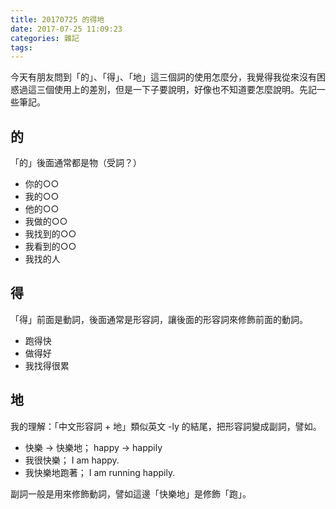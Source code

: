 ```yaml
---
title: 20170725 的得地
date: 2017-07-25 11:09:23
categories: 雜記
tags:
---
```


今天有朋友問到「的」、「得」、「地」這三個詞的使用怎麼分，我覺得我從來沒有困惑過這三個使用上的差別，但是一下子要說明，好像也不知道要怎麼說明。先記一些筆記。

## 的

「的」後面通常都是物（受詞？）

- 你的○○
- 我的○○
- 他的○○
- 我做的○○
- 我找到的○○
- 我看到的○○
- 我找的人


## 得

「得」前面是動詞，後面通常是形容詞，讓後面的形容詞來修飾前面的動詞。

- 跑得快
- 做得好
- 我找得很累


## 地

我的理解：「中文形容詞 + 地」類似英文 -ly 的結尾，把形容詞變成副詞，譬如。

- 快樂 -> 快樂地； happy -> happily
- 我很快樂； I am happy.
- 我快樂地跑著； I am running happily.

副詞一般是用來修飾動詞，譬如這邊「快樂地」是修飾「跑」。

